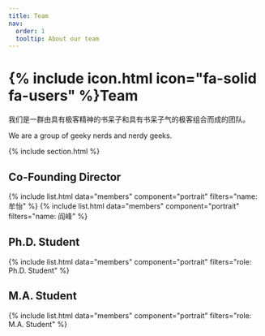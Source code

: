 ```yaml
---
title: Team
nav:
  order: 1
  tooltip: About our team
---
```


# {% include icon.html icon="fa-solid fa-users" %}Team

我们是一群由具有极客精神的书呆子和具有书呆子气的极客组合而成的团队。

We are a group of geeky nerds and nerdy geeks. 

{% include section.html %}

## Co-Founding Director

{% include list.html data="members" component="portrait" filters="name: 牟怡" %}
{% include list.html data="members" component="portrait" filters="name: 阎峰" %}

## Ph.D. Student

{% include list.html data="members" component="portrait" filters="role: Ph.D. Student" %}

## M.A. Student

{% include list.html data="members" component="portrait" filters="role: M.A. Student" %}

<!-- ## Previous Member

{% include list.html data="members" component="portrait" filters="role: Previous Member" %} -->